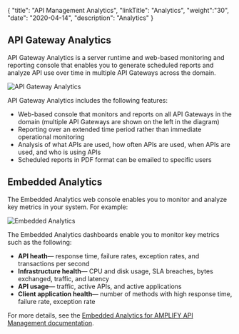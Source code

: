 {
"title": "API Management Analytics",
"linkTitle": "Analytics",
"weight":"30",
"date": "2020-04-14",
"description": "Analytics"
}

## API Gateway Analytics

API Gateway Analytics is a server runtime and web-based monitoring and reporting console that enables you to generate scheduled reports and analyze API use over time in multiple API Gateways across the domain.

![API Gateway Analytics](/Images/docbook/images/concepts/reporter.png)

API Gateway Analytics includes the following features:

* Web-based console that monitors and reports on all API Gateways in the domain (multiple API Gateways are shown on the left in the diagram)
* Reporting over an extended time period rather than immediate operational monitoring
* Analysis of what APIs are used, how often APIs are used, when APIs are used, and who is using APIs
* Scheduled reports in PDF format can be emailed to specific users

## Embedded Analytics

The Embedded Analytics web console enables you to monitor and analyze key metrics in your system. For example:

![Embedded Analytics](/Images/docbook/images/concepts/embedded_analytics.png)

The Embedded Analytics dashboards enable you to monitor key metrics such as the following:

* **API heath**— response time, failure rates, exception rates, and transactions per second
* **Infrastructure health**— CPU and disk usage, SLA breaches, bytes exchanged, traffic, and latency
* **API usage**— traffic, active APIs, and active applications
* **Client application health**— number of methods with high response time, failure rate, exception rate

For more details, see the [Embedded Analytics for AMPLIFY API Management documentation](https://docs.axway.com/bundle/EmbeddedAnalyticsAPIM_allOS_en_HTML5/).